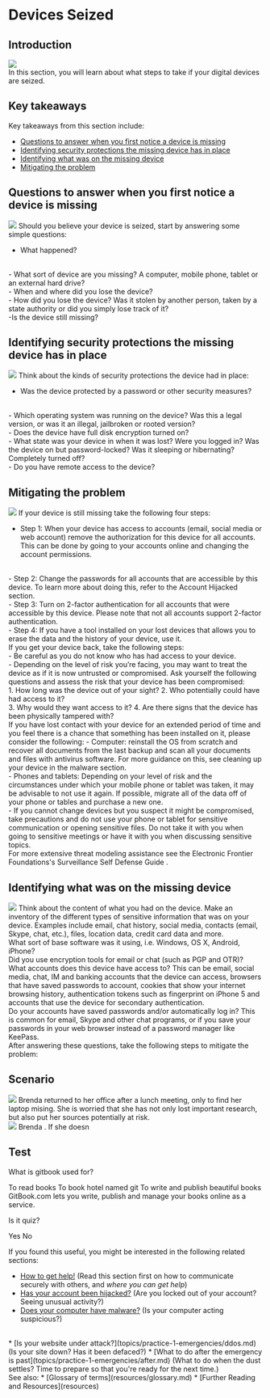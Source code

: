 # Devices Seized
## Introduction
![](unit.png)
<br>
In this section, you will learn about what steps to take if your digital devices are seized.

## Key takeaways
Key takeaways from this section include:
- [Questions to answer when you first notice a device is missing](en/topics/practice-1-emergencies/3-seized-devices/3-1-learn.md)
- [Identifying security protections the missing device has in place](en/topics/practice-1-emergencies/3-seized-devices/3-2-learn.md)
- [Identifying what was on the missing device](en/topics/practice-1-emergencies/3-seized-devices/3-3-learn.md)
- [Mitigating the problem](en/topics/practice-1-emergencies/3-seized-devices/3-4-learn.md)


## Questions to answer when you first notice a device is missing
![](recap.png)
Should you believe your device is seized, start by answering some simple questions:
<br>
- What happened?
<br>
- What sort of device are you missing? A computer, mobile phone, tablet or an external hard drive?
<br>
- When and where did you lose the device?
<br>
- How did you lose the device? Was it stolen by another person, taken by a state authority or did you simply lose track of it?
<br>
-Is the device still missing?


## Identifying security protections the missing device has in place
![](recap.png)
Think about the kinds of security protections the device had in place:
<br>
- Was the device protected by a password or other security measures?
<br>
- Which operating system was running on the device? Was this a legal version, or was it an illegal, jailbroken or rooted version?
<br>
- Does the device have full disk encryption turned on?
<br>
- What state was your device in when it was lost? Were you logged in? Was the device on but password-locked? Was it sleeping or hibernating? Completely turned off?
<br>
- Do you have remote access to the device?


## Mitigating the problem
![](recap.png)
If your device is still missing take the following four steps:
<br>
- Step 1: When your device has access to accounts (email, social media or web account) remove the authorization for this device for all accounts. This can be done by going to your accounts online and changing the account permissions.
<br>
- Step 2: Change the passwords for all accounts that are accessible by this device. To learn more about doing this, refer to the Account Hijacked section.
<br>
- Step 3: Turn on 2-factor authentication for all accounts that were accessible by this device. Please note that not all accounts support 2-factor authentication.
<br>
- Step 4: If you have a tool installed on your lost devices that allows you to erase the data and the history of your device, use it.
<br>
If you get your device back, take the following steps:
<br>
- Be careful as you do not know who has had access to your device.
<br>
- Depending on the level of risk you’re facing, you may want to treat the device as if it is now untrusted or compromised. Ask yourself the following questions and assess the risk that your device has been compromised:
<br>
1. How long was the device out of your sight?
2. Who potentially could have had access to it?
<br>
3. Why would they want access to it?
4.  Are there signs that the device has been physically tampered with?
<br>
If you have lost contact with your device for an extended period of time and you feel there is a chance that something has been installed on it, please consider the following:
- Computer: reinstall the OS from scratch and recover all documents from the last backup and scan all your documents and files with antivirus software. For more guidance on this, see cleaning up your device in the malware section.
<br>
- Phones and tablets: Depending on your level of risk and the circumstances under which your mobile phone or tablet was taken, it may be advisable to not use it again. If possible, migrate all of the data off of your phone or tables and purchase a new one.
<br>
- If you cannot change devices but you suspect it might be compromised, take precautions and do not use your phone or tablet for sensitive communication or opening sensitive files. Do not take it with you when going to sensitive meetings or have it with you when discussing sensitive topics.
<br>
For more extensive threat modeling assistance see the Electronic Frontier Foundations's Surveillance Self Defense Guide <!--https://ssd.eff.org/en-->.


## Identifying what was on the missing device
![](recap.png)
Think about the content of what you had on the device. Make an inventory of the different types of sensitive information that was on your device. Examples include email, chat history, social media, contacts (email, Skype, chat, etc.), files, location data, credit card data and more.
<br>
What sort of base software was it using, i.e. Windows, OS X, Android, iPhone?
<br>
Did you use encryption tools for email or chat (such as PGP and OTR)?
<br>
What accounts does this device have access to? This can be email, social media, chat, IM and banking accounts that the device can access, browsers that have saved passwords to account, cookies that show your internet browsing history, authentication tokens such as fingerprint on iPhone 5 and accounts that use the device for secondary authentication.
<br>
Do your accounts have saved passwords and/or automatically log in? This is common for email, Skype and other chat programs, or if you save your passwords in your web browser instead of a password manager like KeePass.
<br>
After answering these questions, take the following steps to mitigate the problem:
<br>


## Scenario
![](scenario.png)
Brenda returned to her office after a lunch meeting, only to find her laptop mising. She is worried that she has not only lost important research, but also put her sources potentially at risk.
<br>
![](scenario.png)
Brenda . If she doesn

## Test
<quiz name="Gitbook Quiz">
    <question multiple>
        <p>What is gitbook used for?</p>
        <answer correct>To read books</answer>
        <answer>To book hotel named git</answer>
        <answer correct>To write and publish beautiful books</answer>
        <explanation>GitBook.com lets you write, publish and manage your books online as a service.</explanation>
    </question>
    <question>
        <p>Is it quiz?</p>
        <answer correct>Yes</answer>
        <answer>No</answer>
    </question>
</quiz>

 If you found this useful, you might be interested in the following related sections:
 * [How to get help!](topics/practice-1-emergencies/1-seeking-help) (Read this section first on how to communicate securely with others, and *where you can get help*)
 * [Has your account been hijacked?](topics/practice-1-emergencies/2-account-hijacked) (Are you locked out of your account? Seeing unusual activity?)
 * [Does your computer have malware?](topics/practice-1-emergencies/4-malware.md) (Is your computer acting suspicious?)
 <br>
 * [Is your website under attack?](topics/practice-1-emergencies/ddos.md) (Is your site down? Has it been defaced?)
 * [What to do after the emergency is past](topics/practice-1-emergencies/after.md) (What to do when the dust settles? Time to prepare so that you're ready for the next time.)
<br>
See also:
 * [Glossary of terms](resources/glossary.md)
 * [Further Reading and Resources](resources)


